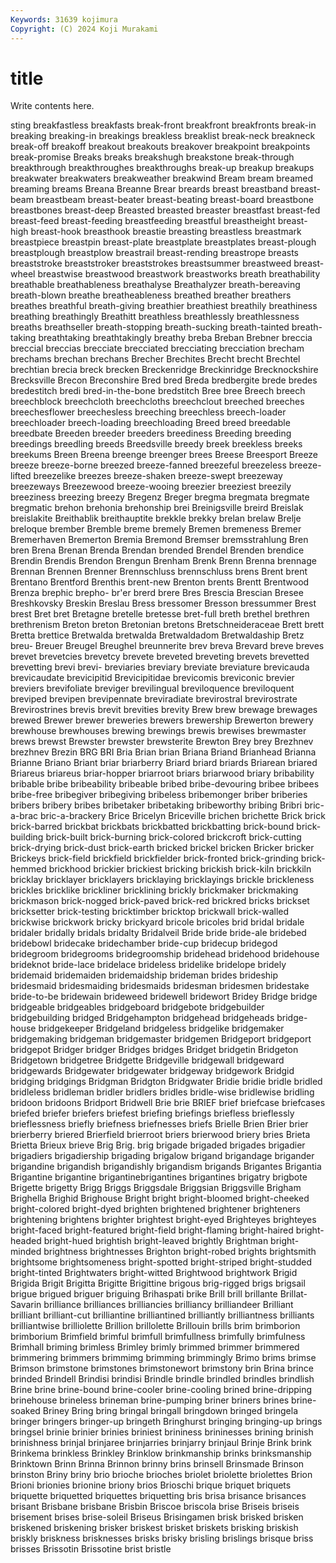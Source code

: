 ```yaml
---
Keywords: 31639 kojimura
Copyright: (C) 2024 Koji Murakami
---
```


# title

Write contents here.



sting breakfastless breakfasts break-front breakfront breakfronts break-in
breaking breaking-in breakings breakless breaklist break-neck breakneck break-off breakoff breakout
breakouts breakover breakpoint breakpoints break-promise Breaks breaks breakshugh breakstone break-through
breakthrough breakthroughes breakthroughs break-up breakup breakups breakwater breakwaters breakweather breakwind
Bream bream breamed breaming breams Breana Breanne Brear breards breast
breastband breast-beam breastbeam breast-beater breast-beating breast-board breastbone breastbones breast-deep Breasted
breasted breaster breastfast breast-fed breast-feed breast-feeding breastfeeding breastful breastheight breast-high
breast-hook breasthook breastie breasting breastless breastmark breastpiece breastpin breast-plate breastplate
breastplates breast-plough breastplough breastplow breastrail breast-rending breastrope breasts breaststroke breaststroker
breaststrokes breastsummer breastweed breast-wheel breastwise breastwood breastwork breastworks breath breathability
breathable breathableness breathalyse Breathalyzer breath-bereaving breath-blown breathe breatheableness breathed breather
breathers breathes breathful breath-giving breathier breathiest breathily breathiness breathing breathingly
Breathitt breathless breathlessly breathlessness breaths breathseller breath-stopping breath-sucking breath-tainted breath-taking
breathtaking breathtakingly breathy breba Breban Brebner breccia breccial breccias brecciate
brecciated brecciating brecciation brecham brechams brechan brechans Brecher Brechites Brecht
brecht Brechtel brechtian brecia breck brecken Breckenridge Breckinridge Brecknockshire Brecksville
Brecon Breconshire Bred bred Breda bredbergite brede bredes bredestitch bredi
bred-in-the-bone bredstitch Bree bree Breech breech breechblock breechcloth breechcloths breechclout
breeched breeches breechesflower breechesless breeching breechless breech-loader breechloader breech-loading breechloading
Breed breed breedable breedbate Breeden breeder breeders breediness Breeding breeding
breedings breedling breeds Breedsville breedy breek breekless breeks breekums Breen
Breena breenge breenger brees Breese Breesport Breeze breeze breeze-borne breezed
breeze-fanned breezeful breezeless breeze-lifted breezelike breezes breeze-shaken breeze-swept breezeway breezeways
Breezewood breeze-wooing breezier breeziest breezily breeziness breezing breezy Bregenz Breger
bregma bregmata bregmate bregmatic brehon brehonia brehonship brei Breinigsville breird
Breislak breislakite Breithablik breithauptite brekkle brekky brelan brelaw Brelje breloque
brember Bremble breme bremely Bremen bremeness Bremer Bremerhaven Bremerton Bremia
Bremond Bremser bremsstrahlung Bren bren Brena Brenan Brenda Brendan brended
Brendel Brenden brendice Brendin Brendis Brendon Brengun Brenham Brenk Brenn
Brenna brennage Brennan Brennen Brenner Brennschluss brennschluss brens Brent brent
Brentano Brentford Brenthis brent-new Brenton brents Brentt Brentwood Brenza brephic
brepho- br'er brerd brere Bres Brescia Brescian Bresee Breshkovsky Breskin
Breslau Bress bressomer Bresson bressummer Brest brest Bret bret Bretagne
bretelle bretesse bret-full breth brethel brethren brethrenism Breton breton Bretonian
bretons Bretschneideraceae Brett brett Bretta brettice Bretwalda bretwalda Bretwaldadom Bretwaldaship
Bretz breu- Breuer Breugel Breughel breunnerite brev breva Brevard breve
breves brevet brevetcies brevetcy brevete breveted breveting brevets brevetted brevetting
brevi brevi- breviaries breviary breviate breviature brevicauda brevicaudate brevicipitid Brevicipitidae
brevicomis breviconic brevier breviers brevifoliate breviger brevilingual breviloquence breviloquent breviped
brevipen brevipennate breviradiate brevirostral brevirostrate Brevirostrines brevis brevit brevities brevity
Brew brew brewage brewages brewed Brewer brewer breweries brewers brewership
Brewerton brewery brewhouse brewhouses brewing brewings brewis brewises brewmaster brews
brewst Brewster brewster brewsterite Brewton Brey brey Brezhnev brezhnev Brezin
BRG BRI Bria Brian brian Briana Briand Brianhead Brianna Brianne
Briano Briant briar briarberry Briard briard briards Briarean briared Briareus
briareus briar-hopper briarroot briars briarwood briary bribability bribable bribe bribeability
bribeable bribed bribe-devouring bribee bribees bribe-free bribegiver bribegiving bribeless bribemonger
briber briberies bribers bribery bribes bribetaker bribetaking bribeworthy bribing Bribri
bric-a-brac bric-a-brackery Brice Bricelyn Briceville brichen brichette Brick brick brick-barred
brickbat brickbats brickbatted brickbatting brick-bound brick-building brick-built brick-burning brick-colored brickcroft
brick-cutting brick-drying brick-dust brick-earth bricked brickel bricken Bricker bricker Brickeys
brick-field brickfield brickfielder brick-fronted brick-grinding brick-hemmed brickhood brickier brickiest bricking
brickish brick-kiln brickkiln bricklay bricklayer bricklayers bricklaying bricklayings brickle brickleness
brickles bricklike brickliner bricklining brickly brickmaker brickmaking brickmason brick-nogged brick-paved
brick-red brickred bricks brickset bricksetter brick-testing bricktimber bricktop brickwall brick-walled
brickwise brickwork bricky brickyard bricole bricoles brid bridal bridale bridaler
bridally bridals bridalty Bridalveil Bride bride bride-ale bridebed bridebowl bridecake
bridechamber bride-cup bridecup bridegod bridegroom bridegrooms bridegroomship bridehead bridehood bridehouse
brideknot bride-lace bridelace brideless bridelike bridelope bridely bridemaid bridemaiden bridemaidship
brideman brides brideship bridesmaid bridesmaiding bridesmaids bridesman bridesmen bridestake bride-to-be
bridewain brideweed bridewell bridewort Bridey Bridge bridge bridgeable bridgeables bridgeboard
bridgebote bridgebuilder bridgebuilding bridged Bridgehampton bridgehead bridgeheads bridge-house bridgekeeper Bridgeland
bridgeless bridgelike bridgemaker bridgemaking bridgeman bridgemaster bridgemen Bridgeport bridgeport bridgepot
Bridger bridger Bridges bridges Bridget bridgetin Bridgeton Bridgetown bridgetree Bridgette
Bridgeville bridgewall bridgeward bridgewards Bridgewater bridgewater bridgeway bridgework Bridgid bridging
bridgings Bridgman Bridgton Bridgwater Bridie bridie bridle bridled bridleless bridleman
bridler bridlers bridles bridle-wise bridlewise bridling bridoon bridoons Bridport Bridwell
Brie brie BRIEF brief briefcase briefcases briefed briefer briefers briefest
briefing briefings briefless brieflessly brieflessness briefly briefness briefnesses briefs Brielle
Brien Brier brier brierberry briered Brierfield brierroot briers brierwood briery
bries Brieta Brietta Brieux brieve Brig Brig. brig brigade brigaded
brigades brigadier brigadiers brigadiership brigading brigalow brigand brigandage brigander brigandine
brigandish brigandishly brigandism brigands Brigantes Brigantia Brigantine brigantine brigantinebrigantines brigantines
brigatry brigbote Brigette brigetty Brigg Briggs Briggsdale Briggsian Briggsville Brigham
Brighella Brighid Brighouse Bright bright bright-bloomed bright-cheeked bright-colored bright-dyed brighten
brightened brightener brighteners brightening brightens brighter brightest bright-eyed Brighteyes brighteyes
bright-faced bright-featured bright-field bright-flaming bright-haired bright-headed bright-hued brightish bright-leaved brightly
Brightman bright-minded brightness brightnesses Brighton bright-robed brights brightsmith brightsome brightsomeness
bright-spotted bright-striped bright-studded bright-tinted Brightwaters bright-witted Brightwood brightwork Brigid Brigida
Brigit Brigitta Brigitte Brigittine brigous brig-rigged brigs brigsail brigue brigued
briguer briguing Brihaspati brike Brill brill brillante Brillat-Savarin brilliance brilliances
brilliancies brilliancy brilliandeer Brilliant brilliant brilliant-cut brilliantine brilliantined brilliantly brilliantness
brilliants brilliantwise brilliolette Brillion brillolette Brillouin brills brim brimborion brimborium
Brimfield brimful brimfull brimfullness brimfully brimfulness Brimhall briming brimless Brimley
brimly brimmed brimmer brimmered brimmering brimmers brimmimg brimming brimmingly Brimo
brims brimse Brimson brimstone brimstones brimstonewort brimstony brin Brina brince
brinded Brindell Brindisi brindisi Brindle brindle brindled brindles brindlish Brine
brine brine-bound brine-cooler brine-cooling brined brine-dripping brinehouse brineless brineman brine-pumping
briner briners brines brine-soaked Briney Bring bring bringal bringall bringdown
bringed bringela bringer bringers bringer-up bringeth Bringhurst bringing bringing-up brings
bringsel brinie brinier brinies briniest brininess brininesses brining brinish brinishness
brinjal brinjaree brinjarries brinjarry brinjaul Brinje Brink brink Brinkema brinkless
Brinkley Brinklow brinkmanship brinks brinksmanship Brinktown Brinn Brinna Brinnon brinny
brins brinsell Brinsmade Brinson brinston Briny briny brio brioche brioches
briolet briolette briolettes Brion Brioni brionies brionine briony brios Brioschi
brique briquet briquets briquette briquetted briquettes briquetting bris brisa brisance
brisances brisant Brisbane brisbane Brisbin Briscoe briscola brise Briseis briseis
brisement brises brise-soleil Briseus Brisingamen brisk brisked brisken briskened briskening
brisker briskest brisket briskets brisking briskish briskly briskness brisknesses brisks
brisky brisling brislings brisque briss brisses Brissotin Brissotine brist bristle

